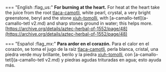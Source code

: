 
=== "English :flag_us:"
    **For burning at the heart.** For heat at the heart take the juice from the root [tlaca-camotli](Tlaca-camotli.md), white pearl, crystal, a very bright greenstone, beryl and the stone [xiuh-tomolli](xiuh-tomolli.md), with [a-camallo-tetl](a-camallo-tetl v2.md) and sharp stones ground in water; this helps more.  
    [https://archive.org/details/aztec-herbal-of-1552/page/48](https://archive.org/details/aztec-herbal-of-1552/page/48)  


=== "Español :flag_mx:"
    **Para ardor en el corazón.** Para el calor en el corazón, se toma el jugo de la raíz [tlaca-camotli](Tlaca-camotli.md), perla blanca, cristal, una piedra verde muy brillante, berilo y la piedra [xiuh-tomolli](xiuh-tomolli.md), con [a-camallo-tetl](a-camallo-tetl v2.md) y piedras agudas trituradas en agua; esto ayuda más.  

